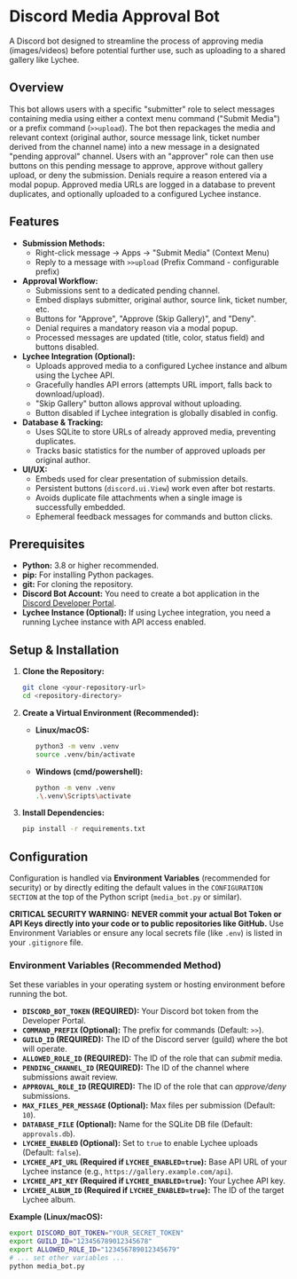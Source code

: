 # Discord Media Approval Bot

A Discord bot designed to streamline the process of approving media (images/videos) before potential further use, such as uploading to a shared gallery like Lychee.

## Overview

This bot allows users with a specific "submitter" role to select messages containing media using either a context menu command ("Submit Media") or a prefix command (`>>upload`). The bot then repackages the media and relevant context (original author, source message link, ticket number derived from the channel name) into a new message in a designated "pending approval" channel. Users with an "approver" role can then use buttons on this pending message to approve, approve without gallery upload, or deny the submission. Denials require a reason entered via a modal popup. Approved media URLs are logged in a database to prevent duplicates, and optionally uploaded to a configured Lychee instance.

## Features

*   **Submission Methods:**
    *   Right-click message -> Apps -> "Submit Media" (Context Menu)
    *   Reply to a message with `>>upload` (Prefix Command - configurable prefix)
*   **Approval Workflow:**
    *   Submissions sent to a dedicated pending channel.
    *   Embed displays submitter, original author, source link, ticket number, etc.
    *   Buttons for "Approve", "Approve (Skip Gallery)", and "Deny".
    *   Denial requires a mandatory reason via a modal popup.
    *   Processed messages are updated (title, color, status field) and buttons disabled.
*   **Lychee Integration (Optional):**
    *   Uploads approved media to a configured Lychee instance and album using the Lychee API.
    *   Gracefully handles API errors (attempts URL import, falls back to download/upload).
    *   "Skip Gallery" button allows approval without uploading.
    *   Button disabled if Lychee integration is globally disabled in config.
*   **Database & Tracking:**
    *   Uses SQLite to store URLs of already approved media, preventing duplicates.
    *   Tracks basic statistics for the number of approved uploads per original author.
*   **UI/UX:**
    *   Embeds used for clear presentation of submission details.
    *   Persistent buttons (`discord.ui.View`) work even after bot restarts.
    *   Avoids duplicate file attachments when a single image is successfully embedded.
    *   Ephemeral feedback messages for commands and button clicks.

## Prerequisites

*   **Python:** 3.8 or higher recommended.
*   **pip:** For installing Python packages.
*   **git:** For cloning the repository.
*   **Discord Bot Account:** You need to create a bot application in the [Discord Developer Portal](https://discord.com/developers/applications).
*   **Lychee Instance (Optional):** If using Lychee integration, you need a running Lychee instance with API access enabled.

## Setup & Installation

1.  **Clone the Repository:**
    ```bash
    git clone <your-repository-url>
    cd <repository-directory>
    ```

2.  **Create a Virtual Environment (Recommended):**
    *   **Linux/macOS:**
        ```bash
        python3 -m venv .venv
        source .venv/bin/activate
        ```
    *   **Windows (cmd/powershell):**
        ```bash
        python -m venv .venv
        .\.venv\Scripts\activate
        ```

3.  **Install Dependencies:**
    ```bash
    pip install -r requirements.txt
    ```

## Configuration

Configuration is handled via **Environment Variables** (recommended for security) or by directly editing the default values in the `CONFIGURATION SECTION` at the top of the Python script (`media_bot.py` or similar).

**CRITICAL SECURITY WARNING:**
**NEVER commit your actual Bot Token or API Keys directly into your code or to public repositories like GitHub.** Use Environment Variables or ensure any local secrets file (like `.env`) is listed in your `.gitignore` file.

### Environment Variables (Recommended Method)

Set these variables in your operating system or hosting environment before running the bot.

*   **`DISCORD_BOT_TOKEN` (REQUIRED):** Your Discord bot token from the Developer Portal.
*   **`COMMAND_PREFIX` (Optional):** The prefix for commands (Default: `>>`).
*   **`GUILD_ID` (REQUIRED):** The ID of the Discord server (guild) where the bot will operate.
*   **`ALLOWED_ROLE_ID` (REQUIRED):** The ID of the role that can *submit* media.
*   **`PENDING_CHANNEL_ID` (REQUIRED):** The ID of the channel where submissions await review.
*   **`APPROVAL_ROLE_ID` (REQUIRED):** The ID of the role that can *approve/deny* submissions.
*   **`MAX_FILES_PER_MESSAGE` (Optional):** Max files per submission (Default: `10`).
*   **`DATABASE_FILE` (Optional):** Name for the SQLite DB file (Default: `approvals.db`).
*   **`LYCHEE_ENABLED` (Optional):** Set to `true` to enable Lychee uploads (Default: `false`).
*   **`LYCHEE_API_URL` (Required if `LYCHEE_ENABLED=true`):** Base API URL of your Lychee instance (e.g., `https://gallery.example.com/api`).
*   **`LYCHEE_API_KEY` (Required if `LYCHEE_ENABLED=true`):** Your Lychee API key.
*   **`LYCHEE_ALBUM_ID` (Required if `LYCHEE_ENABLED=true`):** The ID of the target Lychee album.

**Example (Linux/macOS):**
```bash
export DISCORD_BOT_TOKEN="YOUR_SECRET_TOKEN"
export GUILD_ID="123456789012345678"
export ALLOWED_ROLE_ID="123456789012345679"
# ... set other variables ...
python media_bot.py

